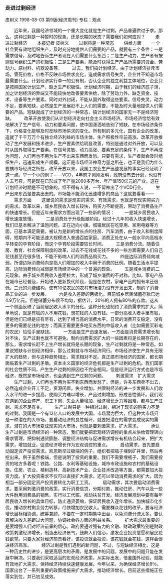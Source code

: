 ### 走进过剩经济
皮树义
1998-08-03
第9版(经济周刊)
专栏：观点

　　近年来，我国经济领域的一个重大变化就是生产过剩，产品普遍供过于求。那么，这种过剩是一种暂时的现象，还是长期的状态？需要我们如何应对？
　　走进过剩经济
　　本报记者  皮树义
　　过剩将是一种常态
　　供给方面
　　一个社会要有效地组织生产，及时充分地提供人们需要的产品，就要有三个条件：一是需求信号，及时地告诉生产者现在人们需要什么东西；二是生产动力，生产者有按照信号组织生产的积极性；三是生产要素，能及时获得生产产品所需要的资金、劳动力、原材料、机器设备等。
　　过去，我们搞计划经济，由于计划经济排斥市场，管死价格，价格不反映市场供求变化，造成需求信号失灵，企业并不知道市场最需要什么。计划经济实行单一的公有制，否认企业的独立利益主体地位，企业只是按照国家计划生产，缺乏生产积极性。计划经济时期，由于我们的经济底子薄，加之计划经济的弊端又不能较快地改善要素供给，除了劳动力外，缺乏资金、技术、设备等生产要素。同时对外封闭，不能从国外取得这些要素。信号失灵，动力不足，要素短缺，必然是生产发展赶不上人们的需要，不能及时大量地提供人们需要的产品，短缺就成了计划经济的一种常态，搞计划经济的国家无一不是经济短缺。
　　改革开放使我们从计划经济走向社会主义市场经济。市场经济恰恰有效地解决了生产信号、动力和要素问题，使中国潇洒地告别了短缺。在市场经济条件下，价格变化能够及时反映市场供求的变化。所有制的多元化，国有企业的改革，造就了千千万万个有独立经济利益的市场主体，生产积极性空前高涨。改革开放推动了生产发展和技术进步，生产要素供给明显改善，特别是通过对外开放，可以及时从国外取得生产要素。在信号灵敏、动力高涨、要素充足的条件下，生产不再成为问题，人们再也不用为生产不出来东西而发愁。只要有需求，生产者就会及时组织生产，迅速形成生产规模。这正是市场经济神奇力量之所在，也正是我们为什么要搞市场经济之所在。改革开放以来，我国工农业生产迅速发展的事实已经证明了这一点。举一个小的例子——VCD，4年前才刚刚发明，政府没有去计划，也没有人去号召，可是现在已形成了年产量2000多万台、年产值150亿元的产业。这在计划经济时期是不可想象的，怪不得有人说，一不留神出了个VCD行业。
　　生产出来东西是要卖出去的。市场能不能消化迅速增多的商品？这就要看看——
　　需求方面
　　这里说的需求是现实的需求、有效需求，也就是有现实购买力的需求。改革以来，城乡居民收入增长较快，购买力不断提高，带动了消费品生产的快速增长。但是近年来需求方面出现了一些新的情况：
　　一是城乡居民收入增长速度放慢。
　　二是消费处于升级酝酿阶段。经过十几年的收入快速增长，我们已基本解决了温饱问题，正在迈向小康。城镇居民在吃穿用、家用电器等方面，已基本满足需要。被认为是新的增长点的住房、汽车消费，由于收入和制度障碍，短期内不可能迅速大规模进入普通百姓家庭。消费正处在从一般水平向高档水平转变的孕育阶段，而这个孕育阶段需要较长时间。
　　三是消费分流。随着住房、教育、社会保障制度的改革，过去不花钱或花钱不多的一些方面需要人们自己花钱甚至花很多钱，不能不影响人们的消费品购买力。
　　四是边际消费倾向减弱。所谓边际消费倾向是指人们增加的收入中用于消费的比例。随着生活水平提高，边际消费倾向减弱是市场经济中的一个普遍的现象。
　　五是城乡消费的二元现象。由于城乡居民收入差距拉大，形成了城乡消费的不对称。比如，家电产品在城市已经普及，开始进入更新换代阶段，但是在农村，家电产品的拥有率还很低。二元的消费结构，使有10亿农民的农村市场潜力没有开发出来，制约了消费品工业的进一步发展。
　　六是收入差距的两极化。目前城乡居民储蓄存款已达4.9万亿元。但是储蓄分布很不均匀，据估计，20％的人拥有80％的存款。这从一个侧面反映了当前居民收入水平的分化。这种分化也制约了消费需求的扩大。简单地说，就是有钱的人不用花钱，想花钱的人没有钱。一部分高收入者手里有钱，但是他们已经是应有尽有，达到了相当高的消费水平，日常的消费开支稳定，没有更多的需要花钱的地方；而真正需要更多地买东西的中低收入者（比如需要买彩电的农民）恰恰手里缺钱。
　　一方面是生产迅速发展，一方面是消费需求增长相对不快，生产过剩也就不可避免。制约消费需求扩大的一些因素将是长期存在的，那么，需求增长赶不上生产增长就将是长期的现象，生产过剩就将是一种常态。如果说短缺与计划经济相伴，那么过剩就与市场经济同行。市场经济使生产具有无限扩大的趋势，但与这种趋势相比，需求相对不足。真正搞市场经济的国家，都长期面临着生产过剩的矛盾。资本主义国家的经济危机都是生产过剩的危机。我们国家的社会性质不同，产生生产过剩的原因也不完全相同，但是经济运行方式也是市场经济，既然是市场经济，也会遇到生产过剩的问题。
　　刺激需求　扩大需求
　　生产过剩，人们再也不用为买不到东西而发愁了，但是，许多东西卖不出去，必然造成企业开工不足，资源闲置，失业增加，并限制经济的进一步发展和人们收入水平的进一步提高，使购买力难以增长，产品过剩增加，形成恶性循环。我们现在遇到的企业停产、职工下岗、失业大量增加、经济增长乏力等困难，都与生产过剩、需求不足有关。
　　生产过剩只是一种相对过剩，相对于现实的购买力不足的过剩。我国是一个有12亿人口的发展中大国，市场潜力巨大，但这种大市场只是一种潜在的大市场。要启动经济的良性循环，就要把潜在的需求变成现实的需求，潜在的大市场变成现实的大市场，也就是要刺激需求，扩大需求。
　　承认生产过剩是市场经济的一种常态，我们就要把宏观经济调控的重点从供给管理转向需求管理，把抑制通货膨胀、调整经济结构与促进需求增长有机结合起来，把扩大需求，增加就业，促进经济增长作为宏观调控的重点。
　　启动需求，首先要启动固定资产投资需求。凯恩斯举过极端的例子，组织者把瓶子埋到矿井里，然后再挖出来。例子虽然极端，但是说明了投资的重要。我们不需要埋瓶子，我们需要投资的地方多着呢！铁路、公路、水利等基础设施，城市市政设施和农村的基础设施，住房、农业、植树造林、高新技术产业、企业技术改造等方面，都需要加大投资力度。扩大投资需求不仅可以直接扩大需求，还可以带动消费需求的扩大。因为相当一部分固定资产投资要转化为职工工资。
　　启动需求，其次要启动消费需求。要采用刺激消费的政策，实行消费信贷，分期付款，推动住房、汽车以及一些大件耐用消费品的销售。实行以工代赈，推动扶贫开发。经济发展规划中要有每年居民收入增长的具体目标，防止通货萎缩，保证居民收入逐年增长。加快城市化步伐，推动农村剩余劳力转移，尽快增加农民收入。需要群众花钱的改革，要与经济增长目标相协调，统筹兼顾，不要在一定时期集中出台，以免消费分流太多。要认真解决收入差距过大问题，协调社会各方面的利益关系。
　　扩大需求最重要的是要增强人们对经济前景的信心。政府要通过强有力的金融、财政政策特别是财政政策刺激经济增长，制造出经济景气，鼓舞人们信心，激发企业投资意愿和居民花钱欲望。只要大家对经济前景看好，该投资就会投资，该花钱就会花钱，这样会促进经济高涨。
　　经济过剩是我们遇到的新问题，不过，与短缺经济相比，这是一种历史性的进步，是更高层次的矛盾，是发展中的问题。发展中的问题只能在发展中解决。只要我们采取适当的宏观经济政策，从实际出发，借鉴国外经验，就能有效地扩大需求，保持经济持续快速健康发展。今年以来，为确保经济增长8％，国家出台了一系列重要的政策措施来扩大需求，推动经济增长。目前这些措施正在落实到位，并已初见成效。
